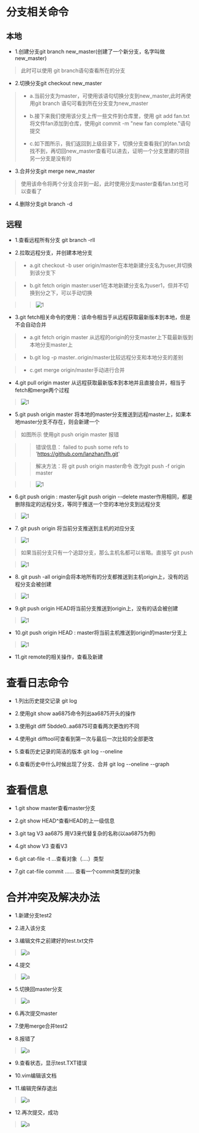 
分支相关命令
==============
本地
------
* 1\.创建分支git branch new_master(创建了一个新分支，名字叫做new_master)

>此时可以使用 git branch语句查看所在的分支
>>
* 2\.切换分支git checkout new_master

> * a\.当前分支为master，可使用该语句切换分支到new_master,此时再使用git branch 语句可看到所在分支变为new_master
>>
> * b\.接下来我们使用该分支上传一些文件到仓库里，使用 git add fan.txt 将文件fan添加到仓库，使用git commit -m "new fan complete."语句提交
>>
> * c\.如下图所示，我们返回到上级目录下，切换分支查看我们的fan.txt会找不到，再切回new_master查看可以进去，证明一个分支里建的项目另一分支是没有的
>>
* 3\.合并分支git merge new_master

> 使用该命令将两个分支合并到一起，此时使用分支master查看fan.txt也可以查看了

* 4\.删除分支git branch -d

远程
-----
* 1\.查看远程所有分支 git branch -rll

* 2\.拉取远程分支，并创建本地分支

> * a\.git checkout -b user origin/master在本地新建分支名为user,并切换到该分支下

> * b\.git fetch origin master:user1在本地新建分支名为user1，但并不切换到分之下，可以手动切换

>> ![1](http://chuantu.biz/t6/339/1530867612x-1376440096.png)

* 3\.git fetch相关命令的使用：该命令相当于从远程获取最新版本到本地，但是不会自动合并

> * a\.git fetch origin master 从远程的origin的分支master上下载最新版到本地分支master上

> * b\.git log -p master..origin/master比较远程分支和本地分支的差别

> * c\.get merge origin/master手动进行合并

>>

* 4\.git pull origin master 从远程获取最新版本到本地并且直接合并，相当于fetch和merge两个过程

> ![1](http://chuantu.biz/t6/339/1530868070x-1376440096.png)

* 5\.git push origin master 将本地的master分支推送到远程master上，如果本地master分支不存在，则会新建一个

>如图所示 使用git push origin master 报错

>>错误信息： failed to push some refs to 'https://github.com/lanzhan/fh.git'

>>解决方法：将 git push origin master命令  改为git push -f origin master

>> ![1](http://chuantu.biz/t6/339/1530868206x-1376440096.png)

* 6\.git push origin : master与git push origin --delete master作用相同，都是删除指定的远程分支，等同于推送一个空的本地分支到远程分支

> ![1](http://chuantu.biz/t6/339/1530868568x-1376440096.png)

* 7\. git push origin 将当前分支推送到主机的对应分支

> ![1](http://chuantu.biz/t6/339/1530868508x-1376440096.png)

> 如果当前分支只有一个追踪分支，那么主机名都可以省略。直接写 git push

> ![1](http://chuantu.biz/t6/339/1530868462x-1376440096.png)

* 8\. git push -all origin会将本地所有的分支都推送到主机origin上，没有的远程分支会被创建

> ![1](http://chuantu.biz/t6/339/1530868415x-1376440096.png)

* 9\.git push origin HEAD将当前分支推送到origin上，没有的话会被创建

> ![1](http://chuantu.biz/t6/339/1530868364x-1376440096.png)

* 10\.git push origin HEAD : master将当前主机推送到origin的master分支上

> ![1](http://chuantu.biz/t6/339/1530868312x-1376440096.png)

* 11\.git remote的相关操作，查看及新建
>

查看日志命令
======
* 1\.列出历史提交记录 git log
>>
* 2\.使用git show aa6875命令列出aa6875开头的操作
>>
* 3\.使用git diff 5bdde0..aa6875可查看两次更改的不同
>>
* 4\.使用git difftool可查看到第一次与最后一次比较的全部更改
>>
* 5\.查看历史记录的简洁的版本 git log --oneline
>>
* 6\.查看历史中什么时候出现了分支、合并 git log --oneline --graph

查看信息
======
* 1\.git show master查看master分支
>>
* 2\.git show HEAD^查看HEAD的上一级信息
>>
* 3\.git tag V3 aa6875 用V3来代替复杂的名称(以aa6875为例)
>>
* 4\.git show  V3 查看V3
>>
* 6\.git cat-file -t ...查看对象（....）类型

* 7\.git cat-file commit ...... 查看一个commit类型的对象

合并冲突及解决办法
=======
* 1\.新建分支test2

* 2\.进入该分支

* 3\.编辑文件之前建好的test.txt文件

> ![a](http://chuantu.biz/t6/339/1530867181x-1404817659.png )

* 4\.提交

> ![a](http://chuantu.biz/t6/339/1530867249x-1376440096.png )

* 5\.切换回master分支 

> ![a](http://chuantu.biz/t6/339/1530867308x-1376440096.png)

* 6\.再次提交master

* 7\.使用merge合并test2

* 8\.报错了

> ![a](http://chuantu.biz/t6/339/1530867326x-1376440096.png)

* 9\.查看状态，显示test.TXT错误

* 10\.vim编辑该文档

* 11\.编辑完保存退出

> ![a](http://chuantu.biz/t6/339/1530867347x-1376440096.png)

* 12\.再次提交，成功

> ![a](http://chuantu.biz/t6/339/1530867367x-1376440096.png)

